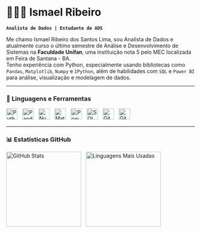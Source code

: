 # 👨🏻‍💻 Ismael Ribeiro

**`Analista de Dados | Estudante de ADS`**

Me chamo Ismael Ribeiro dos Santos Lima, sou Analista de Dados e atualmente curso o último semestre de Análise e Desenvolvimento de Sistemas na **Faculdade Unifan**, uma instituição nota 5 pelo MEC localizada em Feira de Santana - BA.  
Tenho experiência com Python, especialmente usando bibliotecas como `Pandas`, `Matplotlib`, `Numpy` e `IPython`, além de habilidades com `SQL` e `Power BI` para análise, visualização e modelagem de dados.

---

### 🧠 Linguagens e Ferramentas

<img align="left" alt="Python" title="Python" width="30px" style="padding-right: 10px;" src="https://cdn.jsdelivr.net/gh/devicons/devicon@latest/icons/python/python-original.svg" />
<img align="left" alt="Pandas" title="Pandas" width="30px" style="padding-right: 10px;" src="https://cdn.jsdelivr.net/gh/devicons/devicon/icons/pandas/pandas-original.svg" />
<img align="left" alt="Numpy" title="Numpy" width="30px" style="padding-right: 10px;" src="https://cdn.jsdelivr.net/gh/devicons/devicon/icons/numpy/numpy-original.svg" />
<img align="left" alt="Matplotlib" title="Matplotlib" width="30px" style="padding-right: 10px;" src="https://www.vectorlogo.zone/logos/matplotlib/matplotlib-icon.svg" />
<img align="left" alt="Power BI" title="Power BI" width="30px" style="padding-right: 10px;" src="https://upload.wikimedia.org/wikipedia/commons/c/cf/New_Power_BI_Logo.svg" />
<img align="left" alt="SQL" title="SQL" width="30px" style="padding-right: 10px;" src="https://cdn.jsdelivr.net/gh/devicons/devicon/icons/mysql/mysql-original.svg" />
<img align="left" alt="Git" title="Git" width="30px" style="padding-right: 10px;" src="https://cdn.jsdelivr.net/gh/devicons/devicon/icons/git/git-original.svg" />
<img align="left" alt="GitHub" title="GitHub" width="30px" style="padding-right: 10px;" src="https://cdn.jsdelivr.net/gh/devicons/devicon/icons/github/github-original.svg" />

<br/><br/>

---

### 📊 Estatísticas GitHub

<p>
  <img 
    align="left" 
    alt="GitHub Stats" 
    height="200" 
    style="padding-right: 10px;" 
    src="https://github-readme-stats.vercel.app/api?username=Ismaelrlima&show_icons=true&theme=tokyonight&include_all_commits=true&locale=pt-br" 
  />

  <img 
    align="left" 
    alt="Linguagens Mais Usadas" 
    height="200" 
    src="https://github-readme-stats.vercel.app/api/top-langs/?username=Ismaelrlima&theme=tokyonight&layout=compact&custom_title=Tecnologias&langs_count=9" 
  />
</p>

